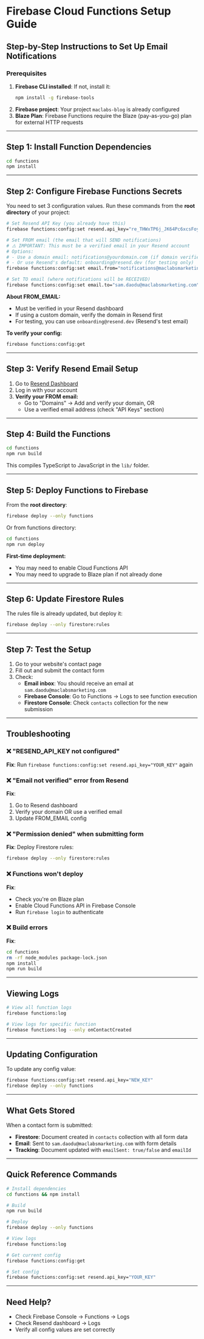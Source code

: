 # Firebase Cloud Functions Setup Guide

## Step-by-Step Instructions to Set Up Email Notifications

### Prerequisites
1. **Firebase CLI installed**: If not, install it:
   ```bash
   npm install -g firebase-tools
   ```
2. **Firebase project**: Your project `maclabs-blog` is already configured
3. **Blaze Plan**: Firebase Functions require the Blaze (pay-as-you-go) plan for external HTTP requests

---

## Step 1: Install Function Dependencies

```bash
cd functions
npm install
```

---

## Step 2: Configure Firebase Functions Secrets

You need to set 3 configuration values. Run these commands from the **root directory** of your project:

```bash
# Set Resend API Key (you already have this)
firebase functions:config:set resend.api_key="re_THWxTP6j_JK64Pc6xcsFoyrMD3bYxfLC7"

# Set FROM email (the email that will SEND notifications)
# ⚠️ IMPORTANT: This must be a verified email in your Resend account
# Options:
# - Use a domain email: notifications@yourdomain.com (if domain verified in Resend)
# - Or use Resend's default: onboarding@resend.dev (for testing only)
firebase functions:config:set email.from="notifications@maclabsmarketing.com"

# Set TO email (where notifications will be RECEIVED)
firebase functions:config:set email.to="sam.daodu@maclabsmarketing.com"
```

**About FROM_EMAIL:**
- Must be verified in your Resend dashboard
- If using a custom domain, verify the domain in Resend first
- For testing, you can use `onboarding@resend.dev` (Resend's test email)

**To verify your config:**
```bash
firebase functions:config:get
```

---

## Step 3: Verify Resend Email Setup

1. Go to [Resend Dashboard](https://resend.com)
2. Log in with your account
3. **Verify your FROM email:**
   - Go to "Domains" → Add and verify your domain, OR
   - Use a verified email address (check "API Keys" section)

---

## Step 4: Build the Functions

```bash
cd functions
npm run build
```

This compiles TypeScript to JavaScript in the `lib/` folder.

---

## Step 5: Deploy Functions to Firebase

From the **root directory**:

```bash
firebase deploy --only functions
```

Or from functions directory:
```bash
cd functions
npm run deploy
```

**First-time deployment:**
- You may need to enable Cloud Functions API
- You may need to upgrade to Blaze plan if not already done

---

## Step 6: Update Firestore Rules

The rules file is already updated, but deploy it:

```bash
firebase deploy --only firestore:rules
```

---

## Step 7: Test the Setup

1. Go to your website's contact page
2. Fill out and submit the contact form
3. Check:
   - **Email inbox**: You should receive an email at `sam.daodu@maclabsmarketing.com`
   - **Firebase Console**: Go to Functions → Logs to see function execution
   - **Firestore Console**: Check `contacts` collection for the new submission

---

## Troubleshooting

### ❌ "RESEND_API_KEY not configured"
**Fix**: Run `firebase functions:config:set resend.api_key="YOUR_KEY"` again

### ❌ "Email not verified" error from Resend
**Fix**: 
1. Go to Resend dashboard
2. Verify your domain OR use a verified email
3. Update FROM_EMAIL config

### ❌ "Permission denied" when submitting form
**Fix**: Deploy Firestore rules:
```bash
firebase deploy --only firestore:rules
```

### ❌ Functions won't deploy
**Fix**: 
- Check you're on Blaze plan
- Enable Cloud Functions API in Firebase Console
- Run `firebase login` to authenticate

### ❌ Build errors
**Fix**:
```bash
cd functions
rm -rf node_modules package-lock.json
npm install
npm run build
```

---

## Viewing Logs

```bash
# View all function logs
firebase functions:log

# View logs for specific function
firebase functions:log --only onContactCreated
```

---

## Updating Configuration

To update any config value:
```bash
firebase functions:config:set resend.api_key="NEW_KEY"
firebase deploy --only functions
```

---

## What Gets Stored

When a contact form is submitted:
- **Firestore**: Document created in `contacts` collection with all form data
- **Email**: Sent to `sam.daodu@maclabsmarketing.com` with form details
- **Tracking**: Document updated with `emailSent: true/false` and `emailId`

---

## Quick Reference Commands

```bash
# Install dependencies
cd functions && npm install

# Build
npm run build

# Deploy
firebase deploy --only functions

# View logs
firebase functions:log

# Get current config
firebase functions:config:get

# Set config
firebase functions:config:set resend.api_key="YOUR_KEY"
```

---

## Need Help?

- Check Firebase Console → Functions → Logs
- Check Resend dashboard → Logs
- Verify all config values are set correctly

